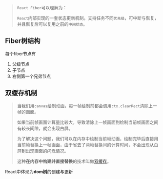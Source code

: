 > `React Fiber`可以理解为：
>
> `React`内部实现的一套状态更新机制。支持任务不同`优先级`，可中断与恢复，并且恢复后可以复用之前的`中间状态`。

## Fiber树结构

每个fiber节点有

1. 父级节点
2. 子节点
3. 右侧第一个兄弟节点

## 双缓存机制

> 当我们用`canvas`绘制动画，每一帧绘制前都会调用`ctx.clearRect`清除上一帧的画面。
>
> 如果当前帧画面计算量比较大，导致清除上一帧画面到绘制当前帧画面之间有较长间隙，就会出现白屏。
>
> 为了解决这个问题，我们可以在内存中绘制当前帧动画，绘制完毕后直接用当前帧替换上一帧画面，由于省去了两帧替换间的计算时间，不会出现从白屏到出现画面的闪烁情况。
>
> 这种**在内存中构建并直接替换**的技术叫做[双缓存](https://baike.baidu.com/item/双缓冲)。

React中体现为**dom树**的创建与更新

